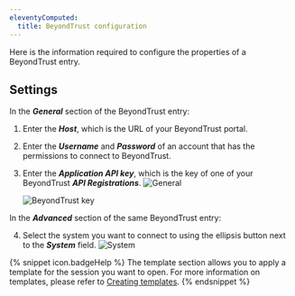 ```yaml
---
eleventyComputed:
  title: BeyondTrust configuration
---
```

Here is the information required to configure the properties of a BeyondTrust entry.

## Settings

In the ***General*** section of the BeyondTrust entry:

1. Enter the ***Host***, which is the URL of your BeyondTrust portal.
1. Enter the ***Username*** and ***Password*** of an account that has the permissions to connect to BeyondTrust.
1. Enter the ***Application API key***, which is the key of one of your BeyondTrust ***API Registrations***.
   ![General](https://cdnweb.devolutions.net/docs/en/kb/KB4944.png)

   ![BeyondTrust key](https://cdnweb.devolutions.net/docs/en/kb/KB4946.png)

In the ***Advanced*** section of the same BeyondTrust entry:

4. Select the system you want to connect to using the ellipsis button next to the ***System*** field.
![System](https://cdnweb.devolutions.net/docs/en/kb/KB4945.png)

{% snippet icon.badgeHelp %}
The template section allows you to apply a template for the session you want to open. For more information on templates, please refer to [Creating templates](https://docs.devolutions.net/rdm/windows/commands/file/templates/creating-templates).
{% endsnippet %}
